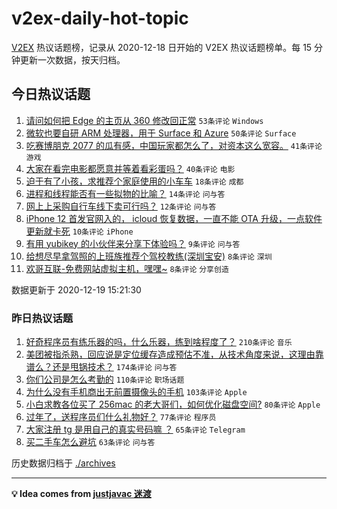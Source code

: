 # v2ex-daily-hot-topic

[V2EX](https://www.v2ex.com/) 热议话题榜，记录从 2020-12-18 日开始的 V2EX 热议话题榜单。每 15 分钟更新一次数据，按天归档。

## 今日热议话题

<!-- TODAY BEGIN -->
1. [请问如何把 Edge 的主页从 360 修改回正常](https://www.v2ex.com/t/736961) ``53条评论`` ``Windows``
1. [微软也要自研 ARM 处理器，用于 Surface 和 Azure](https://www.v2ex.com/t/736954) ``50条评论`` ``Surface``
1. [吃赛博朋克 2077 的瓜有感，中国玩家都怎么了，对资本这么宽容。](https://www.v2ex.com/t/736999) ``41条评论`` ``游戏``
1. [大家在看完电影都愿意并等着看彩蛋吗？](https://www.v2ex.com/t/736956) ``40条评论`` ``电影``
1. [迫于有了小孩，求推荐个家庭使用的小车车](https://www.v2ex.com/t/737009) ``18条评论`` ``成都``
1. [进程和线程能否有一些拟物的比喻？](https://www.v2ex.com/t/737011) ``14条评论`` ``问与答``
1. [网上上采购自行车线下卖可行吗？](https://www.v2ex.com/t/737006) ``12条评论`` ``问与答``
1. [iPhone 12 首发官网入的， icloud 恢复数据，一直不能 OTA 升级，一点软件更新就卡死](https://www.v2ex.com/t/737015) ``10条评论`` ``iPhone``
1. [有用 yubikey 的小伙伴来分享下体验吗？](https://www.v2ex.com/t/737030) ``9条评论`` ``问与答``
1. [给想尽早拿驾照的上班族推荐个驾校教练(深圳宝安)](https://www.v2ex.com/t/737019) ``8条评论`` ``深圳``
1. [欢哥互联-免费网站虚拟主机，嘿嘿~](https://www.v2ex.com/t/737001) ``8条评论`` ``分享创造``

数据更新于 2020-12-19 15:21:30
<!-- TODAY END -->

### 昨日热议话题

<!-- YESTERDAY BEGIN -->
1. [好奇程序员有练乐器的吗，什么乐器，练到啥程度了？](https://www.v2ex.com/t/736641) ``210条评论`` ``音乐``
1. [美团被指杀熟，回应说是定位缓存造成预估不准，从技术角度来说，这理由靠谱么？还是甩锅技术？](https://www.v2ex.com/t/736637) ``174条评论`` ``问与答``
1. [你们公司是怎么考勤的](https://www.v2ex.com/t/736660) ``110条评论`` ``职场话题``
1. [为什么没有手机商出无前置摄像头的手机](https://www.v2ex.com/t/736611) ``103条评论`` ``Apple``
1. [小白求教各位买了 256mac 的老大哥们，如何优化磁盘空间?](https://www.v2ex.com/t/736679) ``80条评论`` ``Apple``
1. [过年了，送程序员们什么礼物好？](https://www.v2ex.com/t/736680) ``77条评论`` ``程序员``
1. [大家注册 tg 是用自己的真实号码嘛 ？](https://www.v2ex.com/t/736605) ``65条评论`` ``Telegram``
1. [买二手车怎么避坑](https://www.v2ex.com/t/736668) ``63条评论`` ``问与答``
<!-- YESTERDAY END -->

历史数据归档于 [./archives](./archives)

---

**💡 Idea comes from [justjavac 迷渡](https://github.com/justjavac/)**
